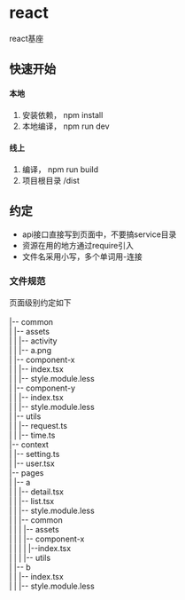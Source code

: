 # react
react基座

## 快速开始

#### 本地

1. 安装依赖， npm install
2. 本地编译， npm run dev

#### 线上

1. 编译， npm run build
2. 项目根目录 /dist

## 约定

* api接口直接写到页面中，不要搞service目录
* 资源在用的地方通过require引入
* 文件名采用小写，多个单词用-连接

### 文件规范

页面级别约定如下                                   <br />
<br />
|-- common    <br />
|   |-- assets   <br />
|   |   |-- activity    <br />
|   |       |-- a.png  <br />
|   |-- component-x  <br />
|   |   |-- index.tsx   <br />
|   |   |-- style.module.less   <br />
|   |-- component-y   <br />
|   |   |-- index.tsx   <br />
|   |   |-- style.module.less   <br />
|   |-- utils   <br />
|   |   |-- request.ts   <br />
|   |   |-- time.ts   <br />
|-- context   <br />
|   |-- setting.ts   <br />
|   |-- user.tsx   <br />
|-- pages   <br />
|   |-- a   <br />
|   |   |-- detail.tsx   <br />
|   |   |-- list.tsx   <br />
|   |   |-- style.module.less   <br />
|   |   |-- common   <br />
|   |   |   |-- assets   <br />
|   |   |   |-- component-x   <br />
|   |   |   |   |--index.tsx   <br />
|   |   |   |-- utils   <br />
|   |-- b   <br />
|   |   |-- index.tsx   <br />
|   |   |-- style.module.less   <br />
